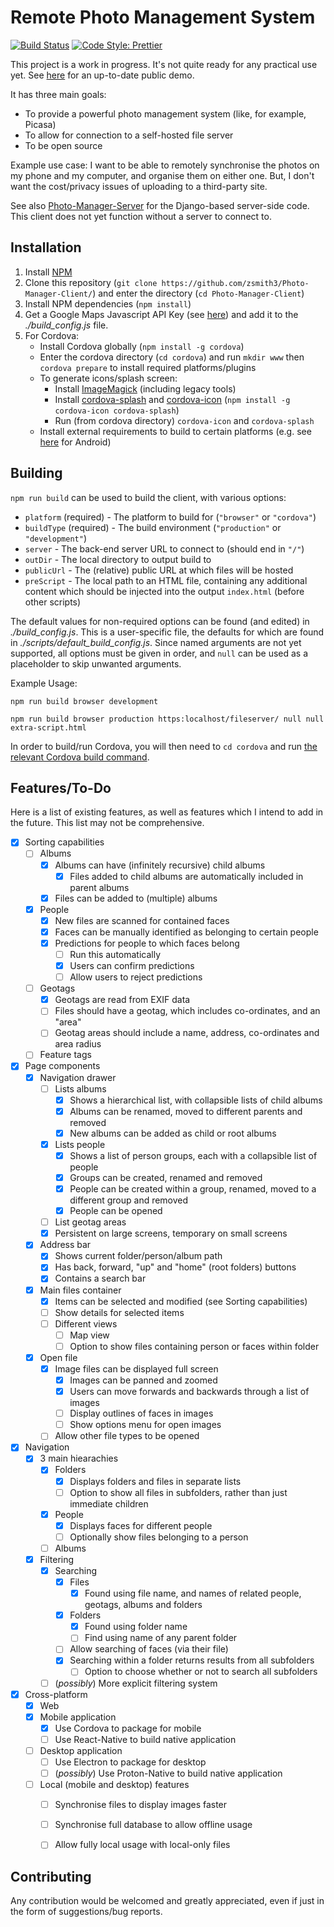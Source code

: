 # Remote Photo Management System

[![Build Status](https://travis-ci.com/zsmith3/Photo-Manager-Client.svg?branch=master)](https://travis-ci.com/zsmith3/Photo-Manager-Client)
[![Code Style: Prettier](https://img.shields.io/badge/code_style-prettier-ff69b4.svg)](https://github.com/prettier/prettier)

This project is a work in progress. It's not quite ready for any practical use yet. See [here](https://zsmith3.github.io/Photo-Manager-Client/demo/) for an up-to-date public demo.

It has three main goals:
- To provide a powerful photo management system (like, for example, Picasa)
- To allow for connection to a self-hosted file server
- To be open source

Example use case: I want to be able to remotely synchronise the photos on my phone and my computer, and organise them on either one. But, I don't want the cost/privacy issues of uploading to a third-party site.

See also [Photo-Manager-Server](https://github.com/zsmith3/Photo-Manager-Server/) for the Django-based server-side code. This client does not yet function without a server to connect to.


## Installation

1) Install [NPM](https://nodejs.org/en/)
2) Clone this repository (`git clone https://github.com/zsmith3/Photo-Manager-Client/`) and enter the directory (`cd Photo-Manager-Client`)
3) Install NPM dependencies (`npm install`)
4) Get a Google Maps Javascript API Key (see [here](https://developers.google.com/maps/documentation/javascript/get-api-key)) and add it to the *./build_config.js* file.
5) For Cordova:
	- Install Cordova globally (`npm install -g cordova`)
	- Enter the cordova directory (`cd cordova`) and run `mkdir www` then `cordova prepare` to install required platforms/plugins
	- To generate icons/splash screen:
		- Install [ImageMagick](https://www.imagemagick.org/script/download.php) (including legacy tools)
		- Install [cordova-splash](https://github.com/AlexDisler/cordova-splash) and [cordova-icon](https://github.com/AlexDisler/cordova-icon) (`npm install -g cordova-icon cordova-splash`)
		- Run (from cordova directory) `cordova-icon` and `cordova-splash`
	- Install external requirements to build to certain platforms (e.g. see [here](https://cordova.apache.org/docs/en/latest/guide/platforms/android/index.html#installing-the-requirements) for Android)


## Building

`npm run build` can be used to build the client, with various options:
- `platform` (required) - The platform to build for (`"browser"` or `"cordova"`)
- `buildType` (required) - The build environment (`"production"` or `"development"`)
- `server` - The back-end server URL to connect to (should end in `"/"`)
- `outDir` - The local directory to output build to
- `publicUrl` - The (relative) public URL at which files will be hosted
- `preScript` - The local path to an HTML file, containing any additional content which should be injected into the output `index.html` (before other scripts)

The default values for non-required options can be found (and edited) in *./build_config.js*. This is a user-specific file, the defaults for which are found in *./scripts/default_build_config.js*. Since named arguments are not yet supported, all options must be given in order, and `null` can be used as a placeholder to skip unwanted arguments.

Example Usage:

`npm run build browser development`

`npm run build browser production https:localhost/fileserver/ null null extra-script.html`

In order to build/run Cordova, you will then need to `cd cordova` and run [the relevant Cordova build command](https://cordova.apache.org/docs/en/latest/guide/cli/#build-the-app).


## Features/To-Do

Here is a list of existing features, as well as features which I intend to add in the future. This list may not be comprehensive.

- [x] Sorting capabilities
	- [ ] Albums
		- [x] Albums can have (infinitely recursive) child albums
			- [x] Files added to child albums are automatically included in parent albums
		- [x] Files can be added to (multiple) albums
	- [x] People
		- [x] New files are scanned for contained faces
		- [x] Faces can be manually identified as belonging to certain people
		- [x] Predictions for people to which faces belong
			- [ ] Run this automatically
			- [x] Users can confirm predictions
			- [ ] Allow users to reject predictions
	- [ ] Geotags
		- [x] Geotags are read from EXIF data
		- [ ] Files should have a geotag, which includes co-ordinates, and an "area"
		- [ ] Geotag areas should include a name, address, co-ordinates and area radius
	- [ ] Feature tags
- [x] Page components
	- [x] Navigation drawer
		- [ ] Lists albums
			- [x] Shows a hierarchical list, with collapsible lists of child albums
			- [x] Albums can be renamed, moved to different parents and removed
			- [x] New albums can be added as child or root albums
		- [x] Lists people
			- [x] Shows a list of person groups, each with a collapsible list of people
			- [x] Groups can be created, renamed and removed
			- [x] People can be created within a group, renamed, moved to a different group and removed
			- [x] People can be opened
		- [ ] List geotag areas
		- [x] Persistent on large screens, temporary on small screens
	- [x] Address bar
		- [x] Shows current folder/person/album path
		- [x] Has back, forward, "up" and "home" (root folders) buttons
		- [x] Contains a search bar
	- [x] Main files container
		- [x] Items can be selected and modified (see Sorting capabilities)
		- [ ] Show details for selected items
		- [ ] Different views
			- [ ] Map view
			- [ ] Option to show files containing person or faces within folder
	- [x] Open file
		- [x] Image files can be displayed full screen
			- [x] Images can be panned and zoomed
			- [x] Users can move forwards and backwards through a list of images
			- [ ] Display outlines of faces in images
			- [ ] Show options menu for open images
		- [ ] Allow other file types to be opened
- [x] Navigation
	- [x] 3 main hiearachies
		- [x] Folders
			- [x] Displays folders and files in separate lists
			- [ ] Option to show all files in subfolders, rather than just immediate children
		- [x] People
			- [x] Displays faces for different people
			- [ ] Optionally show files belonging to a person
		- [ ] Albums
	- [x] Filtering
		- [x] Searching
			- [x] Files
				- [x] Found using file name, and names of related people, geotags, albums and folders
			- [x] Folders
				- [x] Found using folder name
				- [ ] Find using name of any parent folder
			- [ ] Allow searching of faces (via their file)
			- [x] Searching within a folder returns results from all subfolders
				- [ ] Option to choose whether or not to search all subfolders
		- [ ] (*possibly*) More explicit filtering system
- [x] Cross-platform
	- [x] Web
	- [x] Mobile application
		- [x] Use Cordova to package for mobile
		- [ ] Use React-Native to build native application
	- [ ] Desktop application
		- [ ] Use Electron to package for desktop
		- [ ] (*possibly*) Use Proton-Native to build native application
	- [ ] Local (mobile and desktop) features
		- [ ] Synchronise files to display images faster
		- [ ] Synchronise full database to allow offline usage
		- [ ] Allow fully local usage with local-only files


## Contributing

Any contribution would be welcomed and greatly appreciated, even if just in the form of suggestions/bug reports.

